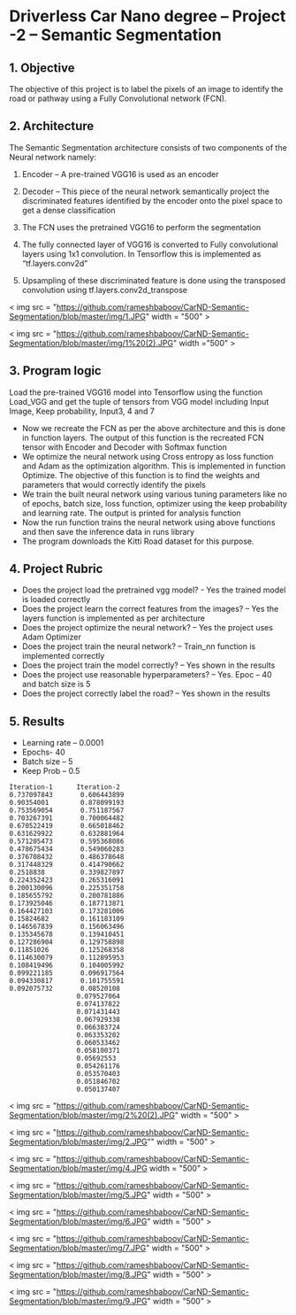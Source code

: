 # Driverless Car Nano degree – Project -2 – Semantic Segmentation

## 1. Objective

The objective of this project is to label the pixels of an image to identify the road or pathway using a Fully Convolutional network (FCN).

## 2. Architecture

The Semantic Segmentation architecture consists of two components of the Neural network namely:

1. Encoder – A pre-trained VGG16 is used as an encoder
2. Decoder – This piece of the neural network semantically project the discriminated features identified by the encoder onto the pixel space to get a dense classification

1. The FCN uses the pretrained VGG16 to perform the segmentation
2. The fully connected layer of VGG16 is converted to Fully convolutional layers using 1x1 convolution. In Tensorflow this is implemented as “tf.layers.conv2d” 
3. Upsampling of these discriminated feature is done using the transposed convolution using tf.layers.conv2d_transpose


< img src = "https://github.com/rameshbaboov/CarND-Semantic-Segmentation/blob/master/img/1.JPG"  width = "500" >

< img src = "https://github.com/rameshbaboov/CarND-Semantic-Segmentation/blob/master/img/1%20(2).JPG" width ="500" >




## 3. Program logic

Load the pre-trained VGG16 model into Tensorflow using the function Load_VGG and get the tuple of tensors from VGG model including Input Image, Keep probability, Input3, 4 and 7
* Now we recreate the FCN as per the above architecture and this is done in function layers. The output of this function is the recreated FCN tensor with Encoder and Decoder with Softmax function
* We optimize the neural network using Cross entropy as loss function and Adam as the optimization algorithm. This is implemented in function Optimize. The objective of this function is to find the weights and parameters that would correctly identify the pixels
* We train the built neural network using various tuning parameters like no of epochs, batch size, loss function, optimizer using the keep probability and learning rate. The output is printed for analysis function
* Now the run function trains the neural network using above functions and then save the inference data in runs library
* The program downloads the Kitti Road dataset for this purpose.


##  4. Project Rubric

 * Does the project load the pretrained vgg model? - Yes the trained model is loaded correctly
 * Does the project learn the correct features from the images? – Yes the layers function is implemented as per architecture 
 * Does the project optimize the neural network? – Yes the project uses Adam Optimizer 
 * Does the project train the neural network? – Train_nn function is implemented correctly 
 * Does the project train the model correctly? – Yes shown in the results 
 * Does the project use reasonable hyperparameters? – Yes. Epoc – 40 and batch size is 5 
 * Does the project correctly label the road? – Yes shown in the results
 
 ## 5. Results
 
 * Learning rate – 0.0001
 * Epochs- 40
 * Batch size – 5
 * Keep Prob – 0.5
 
 ```
 Iteration-1      Iteration-2
0.737097843       0.606443899
0.90354001        0.878099193
0.753569054       0.751187567
0.703267391       0.700064482
0.670522419       0.665018462
0.631629922       0.632881964
0.571205473       0.595368086
0.478675434       0.549060283
0.376708432       0.486378648
0.317448329       0.414790662
0.2518838         0.339827897
0.224352423       0.265316091
0.200130096       0.225351758
0.185655792       0.200781886
0.173925046       0.187713871
0.164427103       0.173281006
0.15824682        0.161183109
0.146567839       0.156063496
0.135345678       0.139410451
0.127286904       0.129758898
0.11851026        0.125268358
0.114630079       0.112895953
0.108419496       0.104005992
0.099221185       0.096917564
0.094330817       0.101755591
0.092075732       0.08520108
                  0.079527064
                  0.074137822
                  0.071431443
                  0.067929338
                  0.066383724
                  0.063353202
                  0.060533462
                  0.058100371
                  0.05692553
                  0.054261176
                  0.053570403
                  0.051846702
                  0.050137407

```

< img src = "https://github.com/rameshbaboov/CarND-Semantic-Segmentation/blob/master/img/2%20(2).JPG"  width = "500" >

< img src = "https://github.com/rameshbaboov/CarND-Semantic-Segmentation/blob/master/img/2.JPG""  width = "500" >

< img src = "https://github.com/rameshbaboov/CarND-Semantic-Segmentation/blob/master/img/4.JPG  width = "500" >

< img src = "https://github.com/rameshbaboov/CarND-Semantic-Segmentation/blob/master/img/5.JPG"  width = "500" >

< img src = "https://github.com/rameshbaboov/CarND-Semantic-Segmentation/blob/master/img/6.JPG"  width = "500" >

< img src = "https://github.com/rameshbaboov/CarND-Semantic-Segmentation/blob/master/img/7.JPG"  width = "500" >

< img src = "https://github.com/rameshbaboov/CarND-Semantic-Segmentation/blob/master/img/8.JPG"  width = "500" >

< img src = "https://github.com/rameshbaboov/CarND-Semantic-Segmentation/blob/master/img/9.JPG"  width = "500" >
